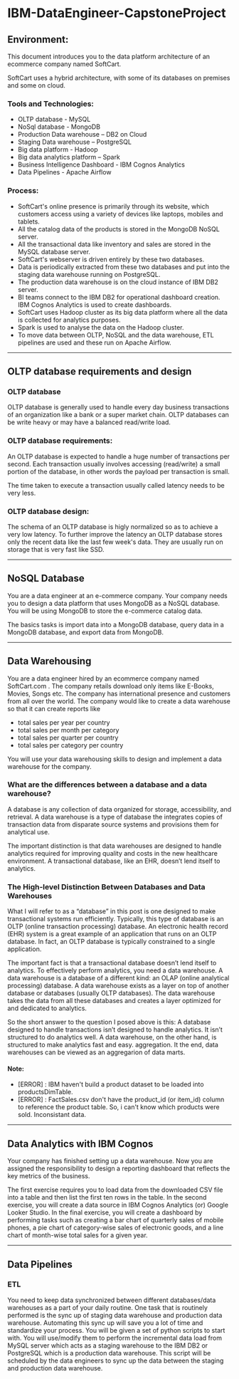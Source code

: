 # IBM-DataEngineer-CapstoneProject

## Environment:
This document introduces you to the data platform architecture of an ecommerce company named SoftCart.

SoftCart uses a hybrid architecture, with some of its databases on premises and some on cloud.

### Tools and Technologies:
- OLTP database - MySQL
- NoSql database - MongoDB
- Production Data warehouse – DB2 on Cloud
- Staging Data warehouse – PostgreSQL
- Big data platform - Hadoop
- Big data analytics platform – Spark
- Business Intelligence Dashboard - IBM Cognos Analytics
- Data Pipelines - Apache Airflow

### Process:
- SoftCart's online presence is primarily through its website, which customers access using a variety of devices like laptops, mobiles and tablets.
- All the catalog data of the products is stored in the MongoDB NoSQL server.
- All the transactional data like inventory and sales are stored in the MySQL database server.
- SoftCart's webserver is driven entirely by these two databases.
- Data is periodically extracted from these two databases and put into the staging data warehouse running on PostgreSQL.
- The production data warehouse is on the cloud instance of IBM DB2 server.
- BI teams connect to the IBM DB2 for operational dashboard creation. IBM Cognos Analytics is used to create dashboards.
- SoftCart uses Hadoop cluster as its big data platform where all the data is collected for analytics purposes.
- Spark is used to analyse the data on the Hadoop cluster.
- To move data between OLTP, NoSQL and the data warehouse, ETL pipelines are used and these run on Apache Airflow.

---

## OLTP database requirements and design

### OLTP database
OLTP database is generally used to handle every day business transactions of an organization like a bank or a super market chain. OLTP databases can be write heavy or may have a balanced read/write load.

### OLTP database requirements:
An OLTP database is expected to handle a huge number of transactions per second. Each transaction usually involves accessing (read/write) a small portion of the database, in other words the payload per transaction is small.

The time taken to execute a transaction usually called latency needs to be very less.

### OLTP database design:
The schema of an OLTP database is higly normalized so as to achieve a very low latency. To further improve the latency an OLTP database stores only the recent data like the last few week's data. They are usually run on storage that is very fast like SSD.

---

## NoSQL Database

You are a data engineer at an e-commerce company. Your company needs you to design a data platform that uses MongoDB as a NoSQL database. You will be using MongoDB to store the e-commerce catalog data.

The basics tasks is import data into a MongoDB database, query data in a MongoDB database, and export data from MongoDB.


---

## Data Warehousing

You are a data engineer hired by an ecommerce company named SoftCart.com . The company retails download only items like E-Books, Movies, Songs etc. The company has international presence and customers from all over the world. The company would like to create a data warehouse so that it can create reports like

- total sales per year per country
- total sales per month per category
- total sales per quarter per country
- total sales per category per country

You will use your data warehousing skills to design and implement a data warehouse for the company.

### What are the differences between a database and a data warehouse? 
A database is any collection of data organized for storage, accessibility, and retrieval. A data warehouse is a type of database the integrates copies of transaction data from disparate source systems and provisions them for analytical use.

The important distinction is that data warehouses are designed to handle analytics required for improving quality and costs in the new healthcare environment. A transactional database, like an EHR, doesn’t lend itself to analytics.

### The High-level Distinction Between Databases and Data Warehouses
What I will refer to as a “database” in this post is one designed to make transactional systems run efficiently. Typically, this type of database is an OLTP (online transaction processing) database. An electronic health record (EHR) system is a great example of an application that runs on an OLTP database. In fact, an OLTP database is typically constrained to a single application.

The important fact is that a transactional database doesn’t lend itself to analytics. To effectively perform analytics, you need a data warehouse. A data warehouse is a database of a different kind: an OLAP (online analytical processing) database. A data warehouse exists as a layer on top of another database or databases (usually OLTP databases). The data warehouse takes the data from all these databases and creates a layer optimized for and dedicated to analytics.

So the short answer to the question I posed above is this: A database designed to handle transactions isn’t designed to handle analytics. It isn’t structured to do analytics well. A data warehouse, on the other hand, is structured to make analytics fast and easy.
aggregation.
It the end, data warehouses can be viewed as an aggregarion of data marts.


#### Note:
- [ERROR] : IBM haven't build a product dataset to be loaded into productsDimTable.
- [ERROR] : FactSales.csv don't have the product_id (or item_id) column to reference the product table. So, i can't know which products were sold. Inconsistant data.

---

## Data Analytics with IBM Cognos

Your company has finished setting up a data warehouse. Now you are assigned the responsibility to design a reporting dashboard that reflects the key metrics of the business. 

The first exercise requires you to load data from the downloaded CSV file into a table and then list the first ten rows in the table. In the second exercise, you will create a data source in IBM Cognos Analytics (or) Google Looker Studio. In the final exercise, you will create a dashboard by performing tasks such as creating a bar chart of quarterly sales of mobile phones, a pie chart of category-wise sales of electronic goods, and a line chart of month-wise total sales for a given year. 

---

## Data Pipelines
### ETL

You need to keep data synchronized between different databases/data warehouses as a part of your daily routine. One task that is routinely performed is the sync up of staging data warehouse and production data warehouse. Automating this sync up will save you a lot of time and standardize your process. You will be given a set of python scripts to start with. You will use/modify them to perform the incremental data load from MySQL server which acts as a staging warehouse to the IBM DB2 or PostgreSQL which is a production data warehouse. This script will be scheduled by the data engineers to sync up the data between the staging and production data warehouse.

